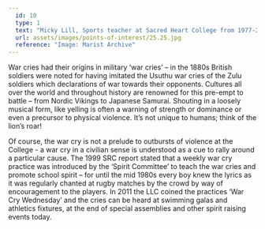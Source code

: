 ```yaml
---
  id: 10
  type: 1
  text: "Micky Lill, Sports teacher at Sacred Heart College from 1977-2000 and after whom the Fitness Centre is named, scores a hat-trick for Premier League Wolverhampton Wanderers against West Bromwich Albion in 1958."
  url: assets/images/points-of-interest/25.25.jpg
  reference: "Image: Marist Archive"
---
```

War cries had their origins in military ‘war cries’ – in the 1880s British soldiers were noted 
for having imitated the Usuthu war cries of the Zulu soldiers which declarations of war towards their opponents. Cultures all over the world and throughout history are renowned for this pre-empt to battle – from Nordic Vikings to Japanese Samurai. Shouting in a loosely musical form, like yelling is often a warning of strength or dominance or even a precursor to physical violence. It’s not unique to humans; think of the lion’s roar! 

Of course, the war cry is not a prelude to outbursts of violence at the College - a war cry in a civilian sense is understood as a cue to rally around a particular cause. The 1999 SRC report stated that a weekly war cry practice was introduced by the ‘Spirit Committee’ to teach the war cries and promote school spirit – for until the mid 1980s every boy knew the lyrics as it was regularly chanted at rugby matches by the crowd by way of encouragement to the players. In 2011 the LLC coined the practices ‘War Cry Wednesday’ and the cries can be heard at swimming galas and athletics fixtures, at the end of special assemblies and other spirit raising events today.
